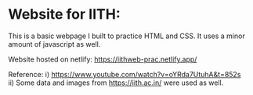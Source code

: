 # Website for IITH:

This is a basic webpage I built to practice HTML and CSS. It uses a minor amount of javascript as well.

Website hosted on netlify: https://iithweb-prac.netlify.app/

Reference: 
i) https://www.youtube.com/watch?v=oYRda7UtuhA&t=852s <br />
ii) Some data and images from https://iith.ac.in/ were used as well.
